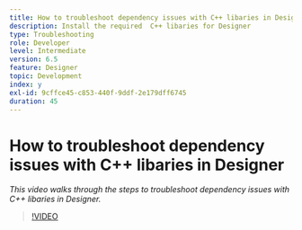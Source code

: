 ```yaml
---
title: How to troubleshoot dependency issues with C++ libaries in Designer
description: Install the required  C++ libaries for Designer
type: Troubleshooting
role: Developer
level: Intermediate
version: 6.5
feature: Designer
topic: Development
index: y
exl-id: 9cffce45-c853-440f-9ddf-2e179dff6745
duration: 45
---
```

# How to troubleshoot dependency issues with C++ libaries in Designer

*This video walks through the steps to troubleshoot dependency issues with C++ libaries in Designer.*

>[!VIDEO](https://video.tv.adobe.com/v/335576?quality=12&learn=on)
